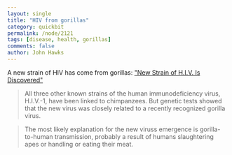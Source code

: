 ```yaml
---
layout: single 
title: "HIV from gorillas" 
category: quickbit
permalink: /node/2121
tags: [disease, health, gorillas] 
comments: false 
author: John Hawks 
---
```


A new strain of HIV has come from gorillas: <a href="http://www.nytimes.com/2009/08/05/science/05hiv.html">"New Strain of H.I.V. Is Discovered"</a>

<blockquote>All three other known strains of the human immunodeficiency virus, H.I.V.-1, have been linked to chimpanzees. But genetic tests showed that the new virus was closely related to a recently recognized gorilla virus.</blockquote>

<blockquote>The most likely explanation for the new viruss emergence is gorilla-to-human transmission, probably a result of humans slaughtering apes or handling or eating their meat.</blockquote>




